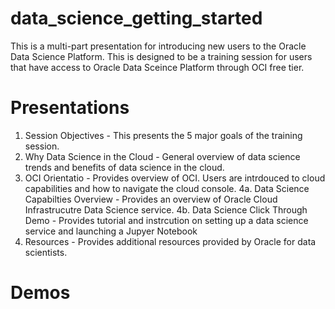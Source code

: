 # data_science_getting_started
This is a multi-part presentation for introducing new users to the Oracle Data Science Platform.  This is designed to be a training session for users that have access to Oracle Data Sceince Platform through OCI free tier.

# Presentations
1. Session Objectives - This presents the 5 major goals of the training session.
2. Why Data Science in the Cloud - General overview of data science trends and benefits of data science in the cloud.
3. OCI Orientatio - Provides overview of OCI.  Users are intrdouced to cloud capabilities and how to navigate the cloud console.
4a. Data Science Capabilties Overview - Provides an overview of Oracle Cloud Infrastrucutre Data Science service.
4b. Data Science Click Through Demo - Provides tutorial and instrcution on setting up a data science service and launching a Jupyer Notebook
5. Resources - Provides additional resources provided by Oracle for data scientists.

# Demos
